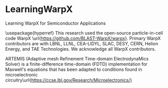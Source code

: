 # LearningWarpX
Learning WarpX for Semiconductor Applications 


\usepackage{hyperref}
This research used the open-source particle-in-cell code WarpX \url{https://github.com/BLAST-WarpX/warpx}.
Primary WarpX contributors are with LBNL, LLNL, CEA-LIDYL, SLAC, DESY, CERN, Helion Energy, and TAE Technologies.
We acknowledge all WarpX contributors.


ARTEMIS (Adaptive mesh Refinement Time-domain ElectrodynaMics Solver) is a finite-difference time-domain (FDTD) implementation for Maxwell's equations that has been adapted to conditions found in microelectronic circuitry\url{https://ccse.lbl.gov/Research/Microelectronics/}
